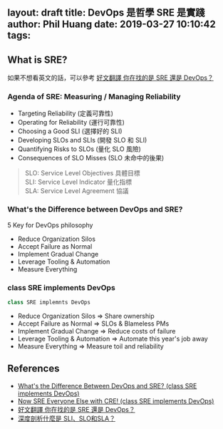 layout: draft
title: DevOps 是哲學 SRE 是實踐
author: Phil Huang
date: 2019-03-27 10:10:42
tags:
---
## What is SRE?

如果不想看英文的話，可以參考 [好文翻譯 你在找的是 SRE 還是 DevOps？][3]

### Agenda of SRE: Measuring / Managing Reliability
- Targeting Reliability (定義可靠性)
- Operating for Reliability (運行可靠性)
- Choosing a Good SLI (選擇好的 SLI)
- Developing SLOs and SLIs (開發 SLO 和 SLI)
- Quantifying Risks to SLOs (量化 SLO 風險)
- Consequences of SLO Misses (SLO 未命中的後果)

> SLO: Service Level Objectives 具體目標  
SLI: Service Level Indicator 量化指標  
SLA: Service Level Agreement 協議

### What's the Difference between DevOps and SRE?

5 Key for DevOps philosophy
- Reduce Organization Silos
- Accept Failure as Normal
- Implement Gradual Change
- Leverage Tooling & Automation
- Measure Everything

### class SRE implements DevOps

```java
class SRE implemnts DevOps
```

- Reduce Organization Silos => Share ownership
- Accept Failure as Normal => SLOs & Blameless PMs
- Implement Gradual Change => Reduce costs of failure
- Leverage Tooling & Automation => Automate this year's job away
- Measure Everything => Measure toil and reliability

## References
- [What's the Difference Between DevOps and SRE? (class SRE implements DevOps)][1]
- [Now SRE Everyone Else with CRE! (class SRE implements DevOps)][2]
- [好文翻譯 你在找的是 SRE 還是 DevOps？][3]
- [深度剖析什麼是 SLI、SLO和SLA？][4]

[1]: https://www.youtube.com/watch?v=uTEL8Ff1Zvk
[2]: https://www.youtube.com/watch?v=GQPzaq-owYM
[3]: https://medium.com/kkstream/%E5%A5%BD%E6%96%87%E7%BF%BB%E8%AD%AF-%E4%BD%A0%E5%9C%A8%E6%89%BE%E7%9A%84%E6%98%AF-sre-%E9%82%84%E6%98%AF-devops-2ded43c2852
[4]: https://www.itread01.com/content/1545871177.html
[5]: https://medium.com/kkstream/%E5%A5%BD%E6%96%87%E7%BF%BB%E8%AD%AF-%E4%BD%A0%E5%9C%A8%E6%89%BE%E7%9A%84%E6%98%AF-sre-%E9%82%84%E6%98%AF-devops-2ded43c2852


